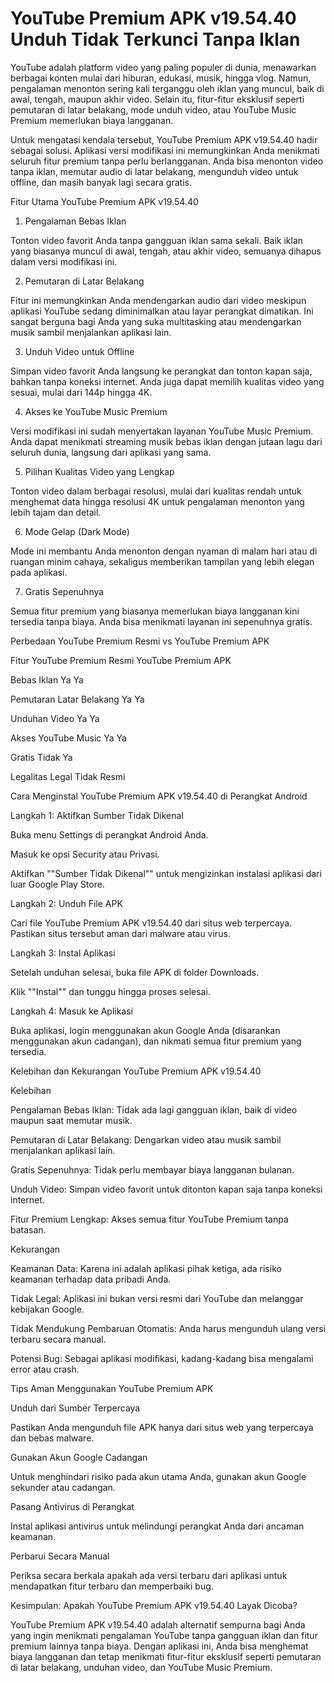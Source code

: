 # YouTube Premium APK v19.54.40 Unduh Tidak Terkunci Tanpa Iklan
YouTube adalah platform video yang paling populer di dunia, menawarkan berbagai konten mulai dari hiburan, edukasi, musik, hingga vlog. Namun, pengalaman menonton sering kali terganggu oleh iklan yang muncul, baik di awal, tengah, maupun akhir video. Selain itu, fitur-fitur eksklusif seperti pemutaran di latar belakang, mode unduh video, atau YouTube Music Premium memerlukan biaya langganan.

Untuk mengatasi kendala tersebut, YouTube Premium APK v19.54.40 hadir sebagai solusi. Aplikasi versi modifikasi ini memungkinkan Anda menikmati seluruh fitur premium tanpa perlu berlangganan. Anda bisa menonton video tanpa iklan, memutar audio di latar belakang, mengunduh video untuk offline, dan masih banyak lagi secara gratis.

Fitur Utama YouTube Premium APK v19.54.40

1. Pengalaman Bebas Iklan

Tonton video favorit Anda tanpa gangguan iklan sama sekali. Baik iklan yang biasanya muncul di awal, tengah, atau akhir video, semuanya dihapus dalam versi modifikasi ini.

2. Pemutaran di Latar Belakang

Fitur ini memungkinkan Anda mendengarkan audio dari video meskipun aplikasi YouTube sedang diminimalkan atau layar perangkat dimatikan. Ini sangat berguna bagi Anda yang suka multitasking atau mendengarkan musik sambil menjalankan aplikasi lain.

3. Unduh Video untuk Offline

Simpan video favorit Anda langsung ke perangkat dan tonton kapan saja, bahkan tanpa koneksi internet. Anda juga dapat memilih kualitas video yang sesuai, mulai dari 144p hingga 4K.

4. Akses ke YouTube Music Premium

Versi modifikasi ini sudah menyertakan layanan YouTube Music Premium. Anda dapat menikmati streaming musik bebas iklan dengan jutaan lagu dari seluruh dunia, langsung dari aplikasi yang sama.

5. Pilihan Kualitas Video yang Lengkap

Tonton video dalam berbagai resolusi, mulai dari kualitas rendah untuk menghemat data hingga resolusi 4K untuk pengalaman menonton yang lebih tajam dan detail.

6. Mode Gelap (Dark Mode)

Mode ini membantu Anda menonton dengan nyaman di malam hari atau di ruangan minim cahaya, sekaligus memberikan tampilan yang lebih elegan pada aplikasi.

7. Gratis Sepenuhnya

Semua fitur premium yang biasanya memerlukan biaya langganan kini tersedia tanpa biaya. Anda bisa menikmati layanan ini sepenuhnya gratis.

Perbedaan YouTube Premium Resmi vs YouTube Premium APK

Fitur	YouTube Premium Resmi	YouTube Premium APK

Bebas Iklan	Ya	Ya

Pemutaran Latar Belakang	Ya	Ya

Unduhan Video	Ya	Ya

Akses YouTube Music	Ya	Ya

Gratis	Tidak	Ya

Legalitas	Legal	Tidak Resmi

Cara Menginstal YouTube Premium APK v19.54.40 di Perangkat Android

Langkah 1: Aktifkan Sumber Tidak Dikenal

Buka menu Settings di perangkat Android Anda.

Masuk ke opsi Security atau Privasi.

Aktifkan ""Sumber Tidak Dikenal"" untuk mengizinkan instalasi aplikasi dari luar Google Play Store.

Langkah 2: Unduh File APK

Cari file YouTube Premium APK v19.54.40 dari situs web terpercaya. Pastikan situs tersebut aman dari malware atau virus.

Langkah 3: Instal Aplikasi

Setelah unduhan selesai, buka file APK di folder Downloads.

Klik ""Instal"" dan tunggu hingga proses selesai.

Langkah 4: Masuk ke Aplikasi

Buka aplikasi, login menggunakan akun Google Anda (disarankan menggunakan akun cadangan), dan nikmati semua fitur premium yang tersedia.

Kelebihan dan Kekurangan YouTube Premium APK v19.54.40

Kelebihan

Pengalaman Bebas Iklan: Tidak ada lagi gangguan iklan, baik di video maupun saat memutar musik.

Pemutaran di Latar Belakang: Dengarkan video atau musik sambil menjalankan aplikasi lain.

Gratis Sepenuhnya: Tidak perlu membayar biaya langganan bulanan.

Unduh Video: Simpan video favorit untuk ditonton kapan saja tanpa koneksi internet.

Fitur Premium Lengkap: Akses semua fitur YouTube Premium tanpa batasan.

Kekurangan

Keamanan Data: Karena ini adalah aplikasi pihak ketiga, ada risiko keamanan terhadap data pribadi Anda.

Tidak Legal: Aplikasi ini bukan versi resmi dari YouTube dan melanggar kebijakan Google.

Tidak Mendukung Pembaruan Otomatis: Anda harus mengunduh ulang versi terbaru secara manual.

Potensi Bug: Sebagai aplikasi modifikasi, kadang-kadang bisa mengalami error atau crash.

Tips Aman Menggunakan YouTube Premium APK

Unduh dari Sumber Terpercaya

Pastikan Anda mengunduh file APK hanya dari situs web yang terpercaya dan bebas malware.

Gunakan Akun Google Cadangan

Untuk menghindari risiko pada akun utama Anda, gunakan akun Google sekunder atau cadangan.

Pasang Antivirus di Perangkat

Instal aplikasi antivirus untuk melindungi perangkat Anda dari ancaman keamanan.

Perbarui Secara Manual

Periksa secara berkala apakah ada versi terbaru dari aplikasi untuk mendapatkan fitur terbaru dan memperbaiki bug.

Kesimpulan: Apakah YouTube Premium APK v19.54.40 Layak Dicoba?

YouTube Premium APK v19.54.40 adalah alternatif sempurna bagi Anda yang ingin menikmati pengalaman YouTube tanpa gangguan iklan dan fitur premium lainnya tanpa biaya. Dengan aplikasi ini, Anda bisa menghemat biaya langganan dan tetap menikmati fitur-fitur eksklusif seperti pemutaran di latar belakang, unduhan video, dan YouTube Music Premium.
